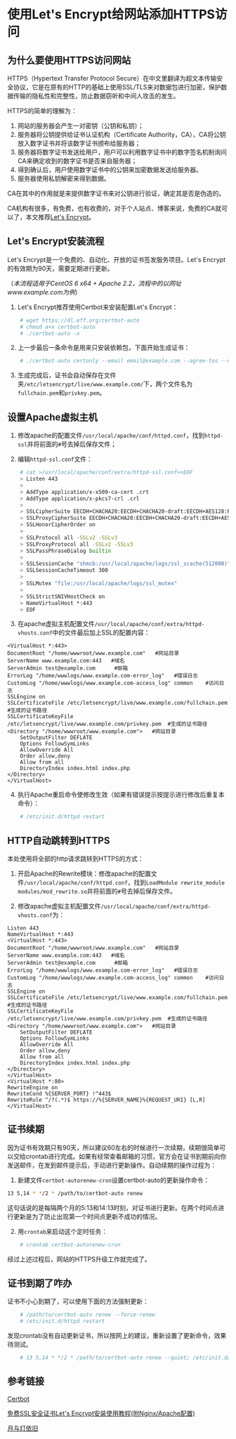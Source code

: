 # 使用Let's Encrypt给网站添加HTTPS访问

## 为什么要使用HTTPS访问网站

HTTPS（Hypertext Transfer Protocol Secure）在中文里翻译为超文本传输安全协议，它是在原有的HTTP的基础上使用SSL/TLS来对数据包进行加密，保护数据传输的隐私性和完整性，防止数据窃听和中间人攻击的发生。

HTTPS的简单的理解为：

1. 网站的服务器会产生一对密钥（公钥和私钥）；
2. 服务器将公钥提供给证书认证机构（Certificate Authority，CA），CA将公钥放入数字证书并将该数字证书颁布给服务器；
3. 服务器将数字证书发送给用户，用户可以利用数字证书中的数字签名机制询问CA来确定收到的数字证书是否来自服务器；
4. 得到确认后，用户使用数字证书中的公钥来加密数据发送给服务器。
5. 服务器使用私钥解密来得到数据。

CA在其中的作用就是来提供数字证书来对公钥进行验证，确定其是否是伪造的。

CA机构有很多，有免费，也有收费的，对于个人站点、博客来说，免费的CA就可以了，本文推荐[Let's Encrypt](https://letsencrypt.org/)。

## Let's Encrypt安装流程

Let's Encrypt是一个免费的、自动化、开放的证书签发服务项目。Let's Encrypt的有效期为90天，需要定期进行更新。

（*本流程适用于CentOS 6 x64 + Apache 2.2，流程中的以网址www.example.com为例*）

1. Let's Encrypt推荐使用Certbot来安装配置Let's Encrypt：

```sh
    # wget https://dl.eff.org/certbot-auto
    # chmod a+x certbot-auto
    # ./certbot-auto -n
```

2. 上一步最后一条命令是用来只安装依赖包，下面开始生成证书：

```sh
    # ./certbot-auto certonly --email email@example.com --agree-tos --no-eff-email --webroot -w /home/wwwroot/www.example.com -d www.example.com -d example.com
```

3. 生成完成后，证书会自动保存在文件夹`/etc/letsencrypt/live/www.example.com/`下，两个文件名为`fullchain.pem`和`privkey.pem`。

## 设置Apache虚拟主机

1. 修改apache的配置文件`/usr/local/apache/conf/httpd.conf`，找到`httpd-ssl`并将前面的`#`号去掉后保存文件；

2. 编辑`httpd-ssl.conf`文件：

```sh
    # cat >/usr/local/apache/conf/extra/httpd-ssl.conf<<EOF
    > Listen 443
    > 
    > AddType application/x-x509-ca-cert .crt
    > AddType application/x-pkcs7-crl .crl
    > 
    > SSLCipherSuite EECDH+CHACHA20:EECDH+CHACHA20-draft:EECDH+AES128:RSA+AES128:EECDH+AES256:RSA+AES256:EECDH+3DES:RSA+3DES:!MD5
    > SSLProxyCipherSuite EECDH+CHACHA20:EECDH+CHACHA20-draft:EECDH+AES128:RSA+AES128:EECDH+AES256:RSA+AES256:EECDH+3DES:RSA+3DES:!MD5
    > SSLHonorCipherOrder on
    > 
    > SSLProtocol all -SSLv2 -SSLv3
    > SSLProxyProtocol all -SSLv2 -SSLv3
    > SSLPassPhraseDialog builtin
    > 
    > SSLSessionCache "shmcb:/usr/local/apache/logs/ssl_scache(512000)"
    > SSLSessionCacheTimeout 300
    > 
    > SSLMutex "file:/usr/local/apache/logs/ssl_mutex"
    > 
    > SSLStrictSNIVHostCheck on
    > NameVirtualHost *:443
    > EOF
```

3. 在apache虚拟主机配置文件`/usr/local/apache/conf/extra/httpd-vhosts.conf`中的文件最后加上SSL的配置内容：

```apache_conf
<VirtualHost *:443>
DocumentRoot "/home/wwwroot/www.example.com"   #网站目录
ServerName www.example.com:443   #域名
ServerAdmin test@example.com      #邮箱
ErrorLog "/home/wwwlogs/www.example.com-error_log"   #错误日志
CustomLog "/home/wwwlogs/www.example.com-access_log" common    #访问日志
SSLEngine on
SSLCertificateFile /etc/letsencrypt/live/www.example.com/fullchain.pem  #生成的证书路径
SSLCertificateKeyFile /etc/letsencrypt/live/www.example.com/privkey.pem  #生成的证书路径
<Directory "/home/wwwroot/www.example.com">   #网站目录
    SetOutputFilter DEFLATE
    Options FollowSymLinks
    AllowOverride All
    Order allow,deny
    Allow from all
    DirectoryIndex index.html index.php
</Directory>
</VirtualHost>
```

4. 执行Apache重启命令使修改生效（如果有错误提示按提示进行修改后重复本命令）：

```sh
    # /etc/init.d/httpd restart
```

## HTTP自动跳转到HTTPS

本处使用将全部的http请求跳转到HTTPS的方式：

1. 开启Apache的Rewrite模块：修改apache的配置文件`/usr/local/apache/conf/httpd.conf`，找到`LoadModule rewrite_module modules/mod_rewrite.so`并将前面的`#`号去掉后保存文件。

2. 修改apache虚拟主机配置文件`/usr/local/apache/conf/extra/httpd-vhosts.conf`为：

```apache_conf
Listen 443
NameVirtualHost *:443
<VirtualHost *:443>
DocumentRoot "/home/wwwroot/www.example.com"   #网站目录
ServerName www.example.com:443   #域名
ServerAdmin test@example.com      #邮箱
ErrorLog "/home/wwwlogs/www.example.com-error_log"   #错误日志
CustomLog "/home/wwwlogs/www.example.com-access_log" common    #访问日志
SSLEngine on
SSLCertificateFile /etc/letsencrypt/live/www.example.com/fullchain.pem  #生成的证书路径
SSLCertificateKeyFile /etc/letsencrypt/live/www.example.com/privkey.pem  #生成的证书路径
<Directory "/home/wwwroot/www.example.com">   #网站目录
    SetOutputFilter DEFLATE
    Options FollowSymLinks
    AllowOverride All
    Order allow,deny
    Allow from all
    DirectoryIndex index.html index.php
</Directory>
</VirtualHost>
<VirtualHost *:80>
RewriteEngine on
RewriteCond %{SERVER_PORT} !^443$
RewriteRule ^/?(.*)$ https://%{SERVER_NAME}%{REQUEST_URI} [L,R]
</VirtualHost>
```

## 证书续期

因为证书有效期只有90天，所以建议60左右的时候进行一次续期，续期很简单可以交给crontab进行完成。如果有经常查看邮箱的习惯，官方会在证书到期前向你发送邮件，在发到邮件提示后，手动进行更新操作。自动续期的操作过程为：

1. 新建文件`certbot-autorenew-cron`设置certbot-auto的更新操作命令：

```sh
13 5,14 * */2 * /path/to/certbot-auto renew
```

这句话说的是每隔两个月的5:13和14:13时刻，对证书进行更新。在两个时间点进行更新是为了防止出现第一个时间点更新不成功的情况。

2. 用`crontab`来启动这个定时任务：

```sh
    # crontab certbot-autorenew-cron
```

经过上述过程后，网站的HTTPS升级工作就完成了。

## 证书到期了咋办

证书不小心到期了，可以使用下面的方法强制更新：

```sh
    # /path/to/certbot-auto renew --force-renew
    # /etc/init.d/httpd restart
```

发现crontab没有自动更新证书，所以按网上的建议，重新设置了更新命令，效果待测试。

```sh
    # 13 5,14 * */2 * /path/to/certbot-auto renew --quiet; /etc/init.d/httpd graceful
```

## 参考链接

[Certbot](https://certbot.eff.org/)

[免费SSL安全证书Let's Encrypt安装使用教程(附Nginx/Apache配置)](https://www.vpser.net/build/letsencrypt-free-ssl.html)

[月与灯依旧](https://www.zhukun.net/archives/8104)